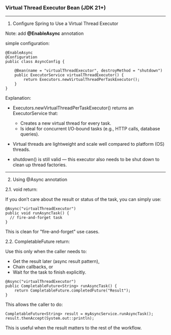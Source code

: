 ### Virtual Thread Executor Bean (JDK 21+)

----------------------------------------------------------------------------------------------------------

1. Configure Spring to Use a Virtual Thread Executor

Note: add **@EnableAsync** annotation

simple configuration:

```
@EnableAsync
@Configuration
public class AsyncConfig {

    @Bean(name = "virtualThreadExecutor", destroyMethod = "shutdown")
    public ExecutorService virtualThreadExecutor() {
        return Executors.newVirtualThreadPerTaskExecutor();
    }
}
```

Explanation:

* Executors.newVirtualThreadPerTaskExecutor() returns an ExecutorService that:
    - Creates a new virtual thread for every task.
    - Is ideal for concurrent I/O-bound tasks (e.g., HTTP calls, database queries).

* Virtual threads are lightweight and scale well compared to platform (OS) threads.

* shutdown() is still valid — this executor also needs to be shut down to clean up thread factories.

----------------------------------------------------------------------------------------------------------

2. Using @Async annotation

2.1. void return:

If you don’t care about the result or status of the task, you can simply use:

```
@Async("virtualThreadExecutor")
public void runAsyncTask() {
  // fire-and-forget task
}
```

This is clean for "fire-and-forget" use cases.

2.2. CompletableFuture return:

Use this only when the caller needs to:

* Get the result later (async result pattern),
* Chain callbacks, or
* Wait for the task to finish explicitly.

```
@Async("virtualThreadExecutor")
public CompletableFuture<String> runAsyncTask() {
    return CompletableFuture.completedFuture("Result");
}
```

This allows the caller to do:

```
CompletableFuture<String> result = myAsyncService.runAsyncTask();
result.thenAccept(System.out::println);
```

This is useful when the result matters to the rest of the workflow.